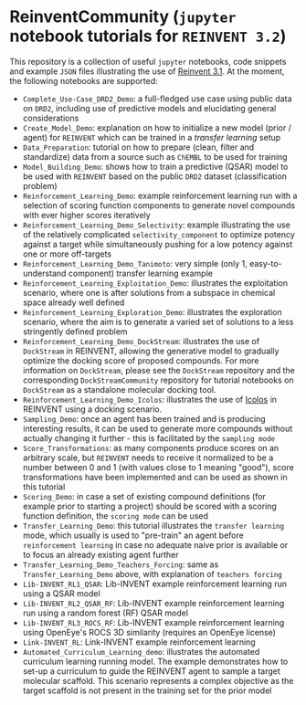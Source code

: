 # ReinventCommunity (`jupyter` notebook tutorials for `REINVENT 3.2`)
This repository is a collection of useful `jupyter` notebooks, code snippets and example `JSON` files illustrating the use of [Reinvent 3.1](https://github.com/MolecularAI/Reinvent).
At the moment, the following notebooks are supported:
* `Complete_Use-Case_DRD2_Demo`: a full-fledged use case using public data on `DRD2`, including use of predictive models and elucidating general considerations
* `Create_Model_Demo`: explanation on how to initialize a new model (prior / agent) for `REINVENT` which can be trained in a *transfer learning* setup
* `Data_Preparation`: tutorial on how to prepare (clean, filter and standardize) data from a source such as `ChEMBL` to be used for training
* `Model_Building_Demo`: shows how to train a predictive (QSAR) model to be used with `REINVENT` based on the public `DRD2` dataset (classification problem)
* `Reinforcement_Learning_Demo`: example reinforcement learning run with a selection of scoring function components to generate novel compounds with ever higher scores iteratively
* `Reinforcement_Learning_Demo_Selectivity`: example illustrating the use of the relatively complicated `selectivity_component` to optimize potency against a target while simultaneously pushing for a low potency against one or more off-targets
* `Reinforcement_Learning_Demo_Tanimoto`: very simple (only 1, easy-to-understand component) transfer learning example
* `Reinforcement_Learning_Exploitation_Demo`: illustrates the exploitation scenario, where one is after solutions from a subspace in chemical space already well defined
* `Reinforcement_Learning_Exploration_Demo`: illustrates the exploration scenario, where the aim is to generate a varied set of solutions to a less stringently defined problem
* `Reinforcement_Learning_Demo_DockStream`: illustrates the use of `DockStream` in REINVENT, allowing the generative model to gradually optimize the docking score of proposed compounds. For more information on `DockStream`, please see the `DockStream` repository and the corresponding `DockStreamCommunity` repository for tutorial notebooks on `DockStream` as a standalone molecular docking tool.
* `Reinforcement_Learning_Demo_Icolos`: illustrates the use of [Icolos](https://github.com/MolecularAI/Icolos) in REINVENT using a docking scenario.
* `Sampling_Demo`: once an agent has been trained and is producing interesting results, it can be used to generate more compounds without actually changing it further - this is facilitated by the `sampling mode`
* `Score_Transformations`: as many components produce scores on an arbitrary scale, but `REINVENT` needs to receive it normalized to be a number between 0 and 1 (with values close to 1 meaning "good"), score transformations have been implemented and can be used as shown in this tutorial
* `Scoring_Demo`: in case a set of existing compound definitions (for example prior to starting a project) should be scored with a scoring function definition, the `scoring mode` can be used
* `Transfer_Learning_Demo`: this tutorial illustrates the `transfer learning` mode, which usually is used to "pre-train" an agent before `reinforcement learning` in case no adequate naive prior is available or to focus an already existing agent further
* `Transfer_Learning_Demo_Teachers_Forcing`: same as `Transfer_Learning_Demo` above, with explanation of `teachers forcing`
* `Lib-INVENT_RL1_QSAR`: Lib-INVENT example reinforcement learning run using a QSAR model
* `Lib-INVENT_RL2_QSAR_RF`: Lib-INVENT example reinforcement learning run using a random forest (RF) QSAR model
* `Lib-INVENT_RL3_ROCS_RF`: Lib-INVENT example reinforcement learning using OpenEye's ROCS 3D similarity (requires an OpenEye license)
* `Link-INVENT_RL`: Link-INVENT example reinforcement learning
* `Automated_Curriculum_Learning_demo`: illustrates the automated curriculum learning running model. The example demonstrates how to set-up a curriculum to guide the REINVENT agent to sample a target molecular scaffold. This scenario represents a complex objective as the target scaffold is not present in the training set for the prior model
